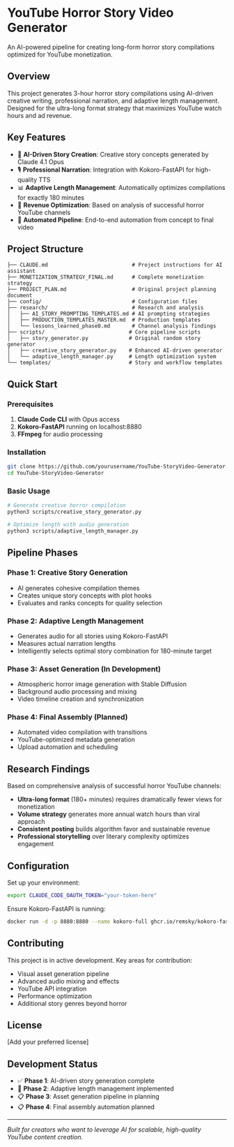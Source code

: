 # YouTube Horror Story Video Generator

An AI-powered pipeline for creating long-form horror story compilations optimized for YouTube monetization.

## Overview

This project generates 3-hour horror story compilations using AI-driven creative writing, professional narration, and adaptive length management. Designed for the ultra-long format strategy that maximizes YouTube watch hours and ad revenue.

## Key Features

- 🎨 **AI-Driven Story Creation**: Creative story concepts generated by Claude 4.1 Opus
- 🎙️ **Professional Narration**: Integration with Kokoro-FastAPI for high-quality TTS
- 📊 **Adaptive Length Management**: Automatically optimizes compilations for exactly 180 minutes
- 🎯 **Revenue Optimization**: Based on analysis of successful horror YouTube channels
- 🔄 **Automated Pipeline**: End-to-end automation from concept to final video

## Project Structure

```
├── CLAUDE.md                           # Project instructions for AI assistant
├── MONETIZATION_STRATEGY_FINAL.md      # Complete monetization strategy
├── PROJECT_PLAN.md                     # Original project planning document
├── config/                             # Configuration files
├── research/                           # Research and analysis
│   ├── AI_STORY_PROMPTING_TEMPLATES.md # AI prompting strategies
│   ├── PRODUCTION_TEMPLATES_MASTER.md  # Production templates
│   └── lessons_learned_phase0.md       # Channel analysis findings
├── scripts/                           # Core pipeline scripts
│   ├── story_generator.py             # Original random story generator
│   ├── creative_story_generator.py    # Enhanced AI-driven generator
│   └── adaptive_length_manager.py     # Length optimization system
└── templates/                         # Story and workflow templates
```

## Quick Start

### Prerequisites

1. **Claude Code CLI** with Opus access
2. **Kokoro-FastAPI** running on localhost:8880
3. **FFmpeg** for audio processing

### Installation

```bash
git clone https://github.com/yourusername/YouTube-StoryVideo-Generator.git
cd YouTube-StoryVideo-Generator
```

### Basic Usage

```bash
# Generate creative horror compilation
python3 scripts/creative_story_generator.py

# Optimize length with audio generation
python3 scripts/adaptive_length_manager.py
```

## Pipeline Phases

### Phase 1: Creative Story Generation
- AI generates cohesive compilation themes
- Creates unique story concepts with plot hooks
- Evaluates and ranks concepts for quality selection

### Phase 2: Adaptive Length Management  
- Generates audio for all stories using Kokoro-FastAPI
- Measures actual narration lengths
- Intelligently selects optimal story combination for 180-minute target

### Phase 3: Asset Generation (In Development)
- Atmospheric horror image generation with Stable Diffusion
- Background audio processing and mixing
- Video timeline creation and synchronization

### Phase 4: Final Assembly (Planned)
- Automated video compilation with transitions
- YouTube-optimized metadata generation
- Upload automation and scheduling

## Research Findings

Based on comprehensive analysis of successful horror YouTube channels:

- **Ultra-long format** (180+ minutes) requires dramatically fewer views for monetization
- **Volume strategy** generates more annual watch hours than viral approach  
- **Consistent posting** builds algorithm favor and sustainable revenue
- **Professional storytelling** over literary complexity optimizes engagement

## Configuration

Set up your environment:

```bash
export CLAUDE_CODE_OAUTH_TOKEN="your-token-here"
```

Ensure Kokoro-FastAPI is running:
```bash
docker run -d -p 8880:8880 --name kokoro-full ghcr.io/remsky/kokoro-fastapi-cpu:latest
```

## Contributing

This project is in active development. Key areas for contribution:

- Visual asset generation pipeline
- Advanced audio mixing and effects
- YouTube API integration
- Performance optimization
- Additional story genres beyond horror

## License

[Add your preferred license]

## Development Status

- ✅ **Phase 1**: AI-driven story generation complete
- 🔄 **Phase 2**: Adaptive length management implemented
- 📋 **Phase 3**: Asset generation pipeline in planning
- 📋 **Phase 4**: Final assembly automation planned

---

*Built for creators who want to leverage AI for scalable, high-quality YouTube content creation.*